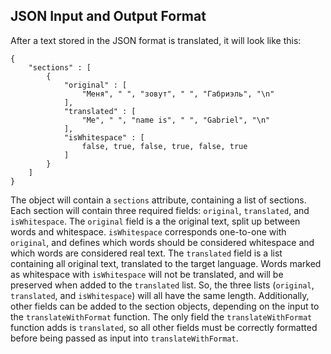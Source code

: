## JSON Input and Output Format
After a text stored in the JSON format is translated, it will look like this:
```
{
    "sections" : [
        {
            "original" : [
                "Меня", " ", "зовут", " ", "Габриэль", "\n"
            ],
            "translated" : [
                "Me", " ", "name is", " ", "Gabriel", "\n"
            ],
            "isWhitespace" : [
                false, true, false, true, false, true
            ]
        }
    ]
}
```
The object will contain a `sections` attribute, containing a list of sections. Each section will contain three required fields: `original`, `translated`,
and `isWhitespace`. The `original` field is a the original text, split up between words and whitespace. `isWhitespace` corresponds one-to-one with `original`,
and defines which words should be considered whitespace and which words are considered real text. The `translated` field is a list containing all original text,
translated to the target language. Words marked as whitespace with `isWhitespace` will not be translated, and will be preserved when added to the `translated` list.
So, the three lists (`original`, `translated`, and `isWhitespace`) will all have the same length. Additionally, other fields can be added to the section objects,
depending on the input to the `translateWithFormat` function. The only field the `translateWithFormat` function adds is `translated`, so all other fields
must be correctly formatted before being passed as input into `translateWithFormat`.